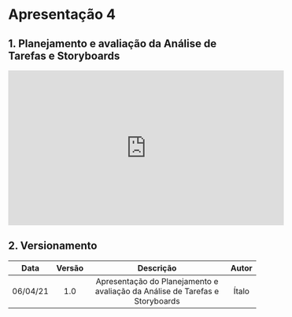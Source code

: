 # Apresentação 4

## 1. Planejamento e avaliação da Análise de Tarefas e Storyboards

<div align="center">
    <iframe width="560" height="315" src="https://www.youtube.com/embed/5f02U5oD0S8" title="YouTube video player" frameborder="0" allow="accelerometer; autoplay; clipboard-write; encrypted-media; gyroscope; picture-in-picture" allowfullscreen></iframe>
</div>

## 2. Versionamento

|    Data    | Versão |            Descrição             |      Autor      |
| :--------: | :----: | :------------------------------: | :-------------: |
|    06/04/21    | 1.0 |            Apresentação do Planejamento e avaliação da Análise de Tarefas e Storyboards         |      Ítalo      |
